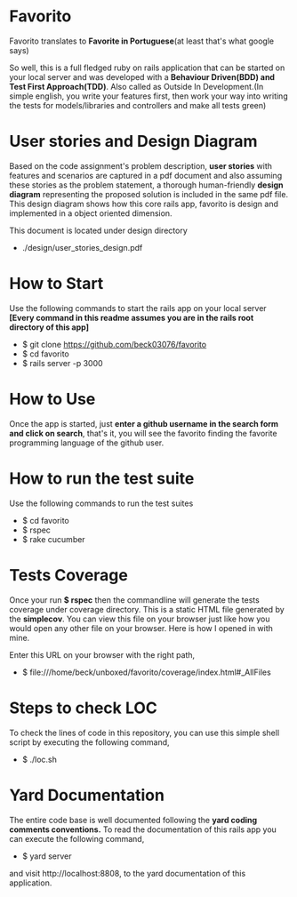 # Favorito

Favorito translates to **Favorite in Portuguese**(at least that's what google says)

So well, this is a full fledged ruby on rails application that can be started on your local server and was developed with a **Behaviour Driven(BDD) and Test First Approach(TDD)**. Also called as Outside In Development.(In simple english, you write your features first, then work your way into writing the tests for models/libraries and controllers and make all tests green)

# User stories and Design Diagram

Based on the code assignment's problem description, **user stories** with features and scenarios are captured in a pdf document and also assuming these stories as the problem statement, a thorough human-friendly **design diagram** representing the proposed solution is included in the same pdf file. This design diagram shows how this core rails app, favorito is design and implemented in a object oriented dimension.

This document is located under design directory

*  ./design/user_stories_design.pdf

# How to Start

Use the following commands to start the rails app on your local server
**[Every command in this readme assumes you are in the rails root directory of this app]**

* $ git clone https://github.com/beck03076/favorito
* $ cd favorito
* $ rails server -p 3000

# How to Use

Once the app is started, just **enter a github username in the search form and click on search**, that's it, you will see the favorito finding the favorite programming language of the github user.

# How to run the test suite

Use the following commands to run the test suites

* $ cd favorito
* $ rspec
* $ rake cucumber

# Tests Coverage

Once your run **$ rspec** then the commandline will generate the tests coverage under coverage directory. This is a static HTML file generated by the **simplecov**. You can view this file on your browser just like how you would open any other file on your browser. Here is how I opened in with mine.

Enter this URL on your browser with the right path,

*  $ file:///home/beck/unboxed/favorito/coverage/index.html#_AllFiles

# Steps to check LOC

To check the lines of code in this repository, you can use this simple shell script by executing the following command,

*  $ ./loc.sh

# Yard Documentation

The entire code base is well documented following the **yard coding comments conventions.** To read the documentation of this rails app you can execute the following command,

*  $ yard server

and visit http://localhost:8808, to the yard documentation of this application.
